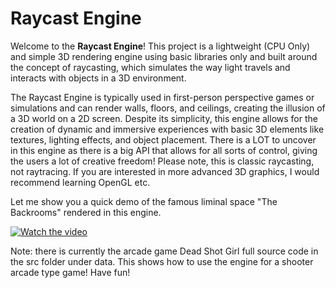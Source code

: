 # Raycast Engine

Welcome to the **Raycast Engine**! This project is a lightweight (CPU Only) and simple 3D rendering engine using basic libraries only and built around the concept of raycasting, which simulates the way light travels and interacts with objects in a 3D environment.

The Raycast Engine is typically used in first-person perspective games or simulations and can render walls, floors, and ceilings, creating the illusion of a 3D world on a 2D screen. Despite its simplicity, this engine allows for the creation of dynamic and immersive experiences with basic 3D elements like textures, lighting effects, and object placement. There is a LOT to uncover in this engine as there is a big API that allows for all sorts of control, giving the users a lot of creative freedom! Please note, this is classic raycasting, not raytracing. If you are interested in more advanced 3D graphics, I would recommend learning OpenGL etc.

Let me show you a quick demo of the famous liminal space "The Backrooms" rendered in this engine.

[![Watch the video](https://img.youtube.com/vi/9v8R9GMLWoM/0.jpg)](https://youtu.be/9v8R9GMLWoM)

Note: there is currently the arcade game Dead Shot Girl full source code in the src folder under data. This shows how to use the engine for a shooter arcade type game!
Have fun!